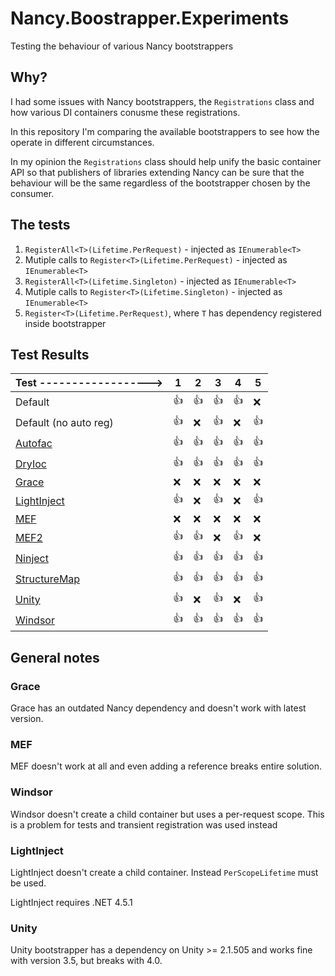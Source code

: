 # Nancy.Boostrapper.Experiments
Testing the behaviour of various Nancy bootstrappers

## Why?

I had some issues with Nancy bootstrappers, the `Registrations` class and how various DI containers conusme these registrations.

In this repository I'm comparing the available bootstrappers to see how the operate in different circumstances.

In my opinion the `Registrations` class should help unify the basic container API so that publishers of libraries extending Nancy
can be sure that the behaviour will be the same regardless of the bootstrapper chosen by the consumer.

## The tests

1. `RegisterAll<T>(Lifetime.PerRequest)` - injected as `IEnumerable<T>`
2. Mutiple calls to `Register<T>(Lifetime.PerRequest)` - injected as `IEnumerable<T>`
3. `RegisterAll<T>(Lifetime.Singleton)` - injected as `IEnumerable<T>`
4. Mutiple calls to `Register<T>(Lifetime.Singleton)` - injected as `IEnumerable<T>`
5. `Register<T>(Lifetime.PerRequest)`, where `T` has dependency registered inside bootstrapper

## Test Results

| Test ------------------>     | 1  | 2  | 3  | 4  | 5  |
| ---------------------------- |----|----|----|----|----| 
| Default                      |:+1:|:+1:|:+1:|:+1:|:x: |
| Default (no auto reg)        |:+1:|:x: |:+1:|:x: |:+1:|
| [Autofac][Autofac]           |:+1:|:+1:|:+1:|:+1:|:+1:|
| [DryIoc][DryIoc]             |:+1:|:+1:|:+1:|:+1:|:+1:|
| [Grace][Grace]               |:x: |:x: |:x: |:x: |:x: |
| [LightInject][LightInject]   |:+1:|:x: |:+1:|:x: |:+1:|
| [MEF][MEF]                   |:x: |:x: |:x: |:x: |:x: |
| [MEF2][MEF2]                 |:+1:|:+1:|:x: |:+1:|:x: |
| [Ninject][Ninject]           |:+1:|:+1:|:+1:|:+1:|:+1:|
| [StructureMap][StructureMap] |:+1:|:+1:|:+1:|:+1:|:+1:|
| [Unity][Unity]               |:+1:|:x: |:+1:|:x: |:+1:|
| [Windsor][Windsor]           |:+1:|:+1:|:+1:|:+1:|:+1:|

## General notes

### Grace

Grace has an outdated Nancy dependency and doesn't work with latest version.

### MEF

MEF doesn't work at all and even adding a reference breaks entire solution.

### Windsor

Windsor doesn't create a child container but uses a per-request scope. This is a problem for tests and transient registration was
used instead

### LightInject 

LightInject doesn't create a child container. Instead `PerScopeLifetime` must be used. 

LightInject requires .NET 4.5.1

### Unity

Unity bootstrapper has a dependency on Unity >= 2.1.505 and works fine with version 3.5, but breaks with 4.0.

[Autofac]: https://github.com/NancyFx/Nancy.Bootstrappers.Autofac
[DryIoc]: https://github.com/lcssk8board/Nancy.Bootstrappers.DryIoc
[Grace]: https://github.com/ipjohnson/Nancy.Bootstrappers.Grace
[MEF]: https://github.com/wasabii/Nancy.Bootstrappers.Mef
[MEF2]: https://github.com/AaronShiels/Nancy.Bootstrappers.Mef2
[Ninject]: https://github.com/NancyFx/Nancy.Bootstrappers.Ninject
[StructureMap]: https://github.com/NancyFx/Nancy.Bootstrappers.StructureMap
[Unity]: https://github.com/NancyFx/Nancy.Bootstrappers.Unity
[Windsor]: https://github.com/NancyFx/Nancy.Bootstrappers.Windsor
[LightInject]: http://seesharper.github.io/LightInject/#nancy
